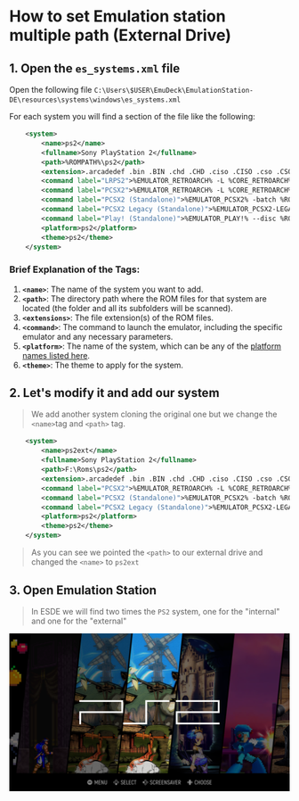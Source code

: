 # How to set Emulation station multiple path (External Drive)

## 1. Open the `es_systems.xml` file
Open the following file
`C:\Users\$USER\EmuDeck\EmulationStation-DE\resources\systems\windows\es_systems.xml`

For each system you will find a section of the file like the following:
```xml
    <system>
        <name>ps2</name>
        <fullname>Sony PlayStation 2</fullname>
        <path>%ROMPATH%\ps2</path>
        <extension>.arcadedef .bin .BIN .chd .CHD .ciso .CISO .cso .CSO .dump .DUMP .elf .ELF .gz .GZ .m3u .M3U .mdf .MDF .img .IMG .iso .ISO .isz .ISZ .ngr .NRG .zso .ZSO</extension>
        <command label="LRPS2">%EMULATOR_RETROARCH% -L %CORE_RETROARCH%\pcsx2_libretro.dll %ROM%</command>
        <command label="PCSX2">%EMULATOR_RETROARCH% -L %CORE_RETROARCH%\pcsx2_libretro.dll %ROM%</command>
        <command label="PCSX2 (Standalone)">%EMULATOR_PCSX2% -batch %ROM%</command>
        <command label="PCSX2 Legacy (Standalone)">%EMULATOR_PCSX2-LEGACY% --nogui %ROM%</command>
        <command label="Play! (Standalone)">%EMULATOR_PLAY!% --disc %ROM%</command>
        <platform>ps2</platform>
        <theme>ps2</theme>
    </system>
```

### Brief Explanation of the Tags:

1. **`<name>`**: The name of the system you want to add.
2. **`<path>`**: The directory path where the ROM files for that system are located (the folder and all its subfolders will be scanned).
3. **`<extensions>`**: The file extension(s) of the ROM files.
4. **`<command>`**: The command to launch the emulator, including the specific emulator and any necessary parameters.
5. **`<platform>`**: The name of the system, which can be any of the [platform names listed here](https://emulationstation.org/gettingstarted.html#config).
6. **`<theme>`**: The theme to apply for the system.

## 2. Let's modify it and add our system
> We add another system cloning the original one but we change the `<name>`tag and `<path>` tag.
```xml
    <system>
        <name>ps2ext</name>
        <fullname>Sony PlayStation 2</fullname>
        <path>F:\Roms\ps2</path>
        <extension>.arcadedef .bin .BIN .chd .CHD .ciso .CISO .cso .CSO .dump .DUMP .elf .ELF .gz .GZ .m3u .M3U .mdf .MDF .img .IMG .iso .ISO .isz .ISZ .ngr .NRG .zso .ZSO</extension>
        <command label="PCSX2">%EMULATOR_RETROARCH% -L %CORE_RETROARCH%\pcsx2_libretro.dll %ROM%</command>
        <command label="PCSX2 (Standalone)">%EMULATOR_PCSX2% -batch %ROM%</command>
        <command label="PCSX2 Legacy (Standalone)">%EMULATOR_PCSX2-LEGACY% --nogui %ROM%</command>
        <platform>ps2</platform>
        <theme>ps2</theme>
    </system>
```
> As you can see we pointed the `<path>` to our external drive and changed the `<name>` to `ps2ext`

## 3. Open Emulation Station
> In ESDE we will find two times the `PS2` system, one for the "internal" and one for the "external"

![img](/esde1.png)
